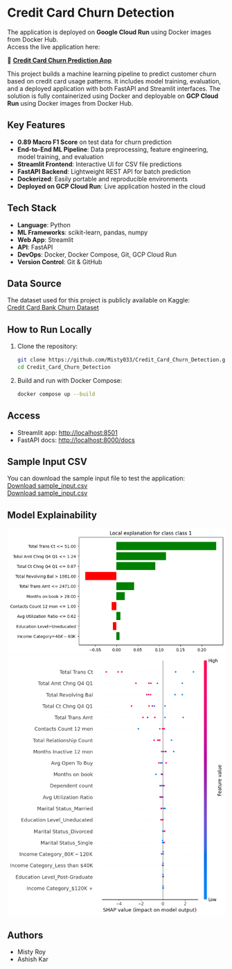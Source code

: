 # Credit Card Churn Detection
The application is deployed on **Google Cloud Run** using Docker images from Docker Hub.  
Access the live application here:  

🔗 **[Credit Card Churn Prediction App](https://churn-api-frontend-1018442469746.europe-west1.run.app/)**  

This project builds a machine learning pipeline to predict customer churn based on credit card usage patterns. It includes model training, evaluation, and a deployed application with both FastAPI and Streamlit interfaces. The solution is fully containerized using Docker and deployable on **GCP Cloud Run** using Docker images from Docker Hub.

## Key Features

- **0.89 Macro F1 Score** on test data for churn prediction  
- **End-to-End ML Pipeline**: Data preprocessing, feature engineering, model training, and evaluation  
- **Streamlit Frontend**: Interactive UI for CSV file predictions  
- **FastAPI Backend**: Lightweight REST API for batch prediction  
- **Dockerized**: Easily portable and reproducible environments  
- **Deployed on GCP Cloud Run**: Live application hosted in the cloud  

## Tech Stack

- **Language**: Python  
- **ML Frameworks**: scikit-learn, pandas, numpy  
- **Web App**: Streamlit  
- **API**: FastAPI  
- **DevOps**: Docker, Docker Compose, Git, GCP Cloud Run  
- **Version Control**: Git & GitHub  

## Data Source

The dataset used for this project is publicly available on Kaggle:  
[Credit Card Bank Churn Dataset](https://www.kaggle.com/datasets/anwarsan/credit-card-bank-churn)

## How to Run Locally

1. Clone the repository:
   ```bash
   git clone https://github.com/Misty033/Credit_Card_Churn_Detection.git
   cd Credit_Card_Churn_Detection


2. Build and run with Docker Compose:
   ```bash
   docker compose up --build
   ```

## Access

- Streamlit app: [http://localhost:8501](http://localhost:8501)  
- FastAPI docs: [http://localhost:8000/docs](http://localhost:8000/docs)  

## Sample Input CSV

You can download the sample input file to test the application:  
[Download sample_input.csv](https://github.com/Misty033/Credit_Card_Churn_Detection/blob/main/file.csv)  
[Download sample_input.csv](https://github.com/Misty033/Credit_Card_Churn_Detection/blob/main/file2.csv)

## Model Explainability
![lime](results/image.png)
![shap](results/image(1).png)

## Authors

- Misty Roy  
- Ashish Kar  
